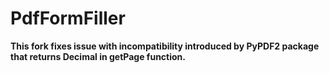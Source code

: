 # PdfFormFiller

__This fork fixes issue with incompatibility introduced by PyPDF2 package that returns Decimal in getPage function.__

